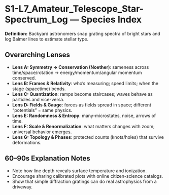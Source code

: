 # S1-L7_Amateur_Telescope_Star-Spectrum_Log — Species Index
**Definition:** Backyard astronomers snap grating spectra of bright stars and log Balmer lines to estimate stellar type.
## Overarching Lenses

- **Lens A: Symmetry -> Conservation (Noether)**: sameness across time/space/rotation → energy/momentum/angular momentum conserved.
- **Lens B: Frames & Relativity**: who’s measuring; speed limits; when the stage (spacetime) bends.
- **Lens C: Quantization**: ramps become staircases; waves behave as particles and vice-versa.
- **Lens D: Fields & Gauge**: forces as fields spread in space; different “potentials” = same physics.
- **Lens E: Randomness & Entropy**: many-microstates, noise, arrows of time.
- **Lens F: Scale & Renormalization**: what matters changes with zoom; universal behavior emerges.
- **Lens G: Topology & Phases**: protected counts (knots/holes) that survive deformations.

## 60–90s Explanation Notes
- Note how line depth reveals surface temperature and ionization.
- Encourage sharing calibrated plots with online citizen-science catalogs.
- Show that simple diffraction gratings can do real astrophysics from a driveway.
